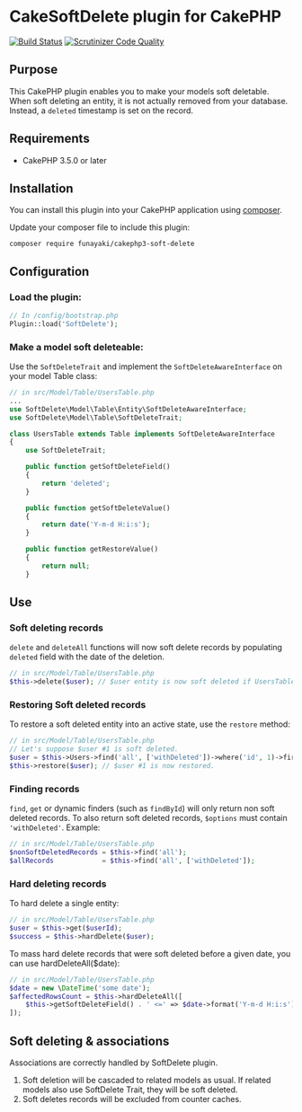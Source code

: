 # CakeSoftDelete plugin for CakePHP

[![Build Status](https://travis-ci.org/funayaki/cakephp3-soft-delete.svg?branch=master)](https://travis-ci.org/funayaki/cakephp3-soft-delete)
[![Scrutinizer Code Quality](https://scrutinizer-ci.com/g/funayaki/cakephp3-soft-delete/badges/quality-score.png?b=master)](https://scrutinizer-ci.com/g/funayaki/cakephp3-soft-delete/?branch=master)

## Purpose

This CakePHP plugin enables you to make your models soft deletable.
When soft deleting an entity, it is not actually removed from your database. Instead, a `deleted` timestamp is set on the record.

## Requirements

- CakePHP 3.5.0 or later

## Installation

You can install this plugin into your CakePHP application using [composer](http://getcomposer.org).

Update your composer file to include this plugin:

```shell
composer require funayaki/cakephp3-soft-delete
```

## Configuration

### Load the plugin:

```php
// In /config/bootstrap.php
Plugin::load('SoftDelete');
```

### Make a model soft deleteable:

Use the `SoftDeleteTrait` and implement the `SoftDeleteAwareInterface` on your model Table class:

```php
// in src/Model/Table/UsersTable.php
...
use SoftDelete\Model\Table\Entity\SoftDeleteAwareInterface;
use SoftDelete\Model\Table\SoftDeleteTrait;

class UsersTable extends Table implements SoftDeleteAwareInterface
{
    use SoftDeleteTrait;

    public function getSoftDeleteField()
    {
        return 'deleted';
    }

    public function getSoftDeleteValue()
    {
        return date('Y-m-d H:i:s');
    }

    public function getRestoreValue()
    {
        return null;
    }
```

## Use

### Soft deleting records

`delete` and `deleteAll` functions will now soft delete records by populating `deleted` field with the date of the deletion.

```php
// in src/Model/Table/UsersTable.php
$this->delete($user); // $user entity is now soft deleted if UsersTable uses SoftDeleteTrait.
```

### Restoring Soft deleted records

To restore a soft deleted entity into an active state, use the `restore` method:

```php
// in src/Model/Table/UsersTable.php
// Let's suppose $user #1 is soft deleted.
$user = $this->Users->find('all', ['withDeleted'])->where('id', 1)->first();
$this->restore($user); // $user #1 is now restored.
```

### Finding records

`find`, `get` or dynamic finders (such as `findById`) will only return non soft deleted records.
To also return soft deleted records, `$options` must contain `'withDeleted'`. Example:

```php
// in src/Model/Table/UsersTable.php
$nonSoftDeletedRecords = $this->find('all');
$allRecords            = $this->find('all', ['withDeleted']);
```

### Hard deleting records

To hard delete a single entity:

```php
// in src/Model/Table/UsersTable.php
$user = $this->get($userId);
$success = $this->hardDelete($user);
```

To mass hard delete records that were soft deleted before a given date, you can use hardDeleteAll($date):

```php
// in src/Model/Table/UsersTable.php
$date = new \DateTime('some date');
$affectedRowsCount = $this->hardDeleteAll([
    $this->getSoftDeleteField() . ' <=' => $date->format('Y-m-d H:i:s')
]);
```

## Soft deleting & associations

Associations are correctly handled by SoftDelete plugin.

1. Soft deletion will be cascaded to related models as usual. If related models also use SoftDelete Trait, they will be soft deleted.
2. Soft deletes records will be excluded from counter caches.

